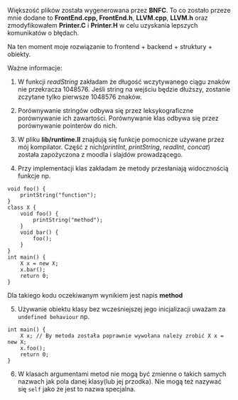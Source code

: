 Większość plików została wygenerowana przez **BNFC**. To co zostało przeze mnie dodane to **FrontEnd.cpp, FrontEnd.h**, **LLVM.cpp**, **LLVM.h** oraz zmodyfikowałem **Printer.C** i **Printer.H** w celu uzyskania lepszych komunikatów o błędach.

Na ten moment moje rozwiązanie to frontend + backend + struktury + obiekty.

Ważne informacje:

1. W funkcji *readString* zakładam że długość wczytywanego ciągu znaków nie przekracza 1048576. Jeśli string na wejściu będzie dłuższy, zostanie zczytane tylko pierwsze 1048576 znaków.

2. Porównywanie stringów odbywa się przez leksykograficzne porównywanie ich zawartości. Porównywanie klas odbywa się przez porównywanie pointerów do nich.

3. W pliku **lib/runtime.ll** znajdują się funkcje pomocnicze używane przez mój kompilator. Część z nich(*printInt*, *printString*, *readInt*, *concat*) została zapożyczona z moodla i slajdów prowadzącego.

4. Przy implementacji klas zakładam że metody przesłaniają widocznością funkcje np. 
```
void foo() {
	printString("function");
}
class X {
	void foo() {
		printString("method");
	}
	void bar() {
		foo();
	}
}
int main() {
	X x = new X;
	x.bar();
	return 0;
}   
```
Dla takiego kodu oczekiwanym wynikiem jest napis **method**

5. Używanie obiektu klasy bez wcześniejszej jego inicjalizacji uważam za `undefined behaviour` np.
```
int main() {
	X x; // By metoda została poprawnie wywołana należy zrobić X x = new X;
	x.foo();
	return 0;
}
```

6. W klasach argumentami metod nie mogą być zmienne o takich samych nazwach jak pola danej klasy(lub jej przodka). Nie mogą też nazywać się `self` jako że jest to nazwa specjalna.
